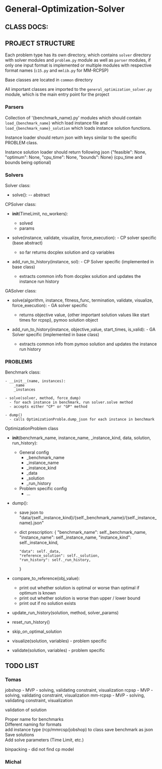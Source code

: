 # General-Optimization-Solver


## CLASS DOCS:

## PROJECT STRUCTURE
Each problem type has its own directory, which contains `solver` directory with solver modules and `problem.py` module as well as `parser` modules, if only one input format is implemented or multiple modules with respective format names (`c15.py` and `mmlib.py` for MM-RCPSP)

Base classes are located in `common` directory

All important classes are imported to the `general_optimization_solver.py` module, which is the main entry point for the project

### Parsers

Collection of '{benchmark_name}.py' modules which should contain `load_{benchmark_name}` which load instance file and `load_{benchmark_name}_solution` which loads instance solution functions.  

Instance loader should return json with keys similar to the specific PROBLEM class.  

Instance solution loader should return following json {"feasible": None, "optimum": None, "cpu_time": None, "bounds": None} (cpu_time and bounds being optional)
    
### Solvers

Solver class:
    
  - solve(): -- abstract

CPSolver class:  

  - __init__(TimeLimit, no_workers):  
      - solved  
      - params  

  - solve(instance, validate, visualize, force_execution): - CP solver specific (base abstract)
    - so far returns docplex solution and cp variables

  - add_run_to_history(instance, sol): - CP Solver specific (implemented in base class)
    - extracts common info from docplex solution and updates the instance run history
  
GASolver class:

  - solve(algorithm, instance, fitness_func, termination, validate, visualize, force_execution): - GA solver specific
    - returns objective value, {other important solution values like start times for rcpsp}, pymoo solution object

  - add_run_to_history(instance, objective_value, start_times, is_valid): - GA Solver specific (implemented in base class)
    - extracts common info from pymoo solution and updates the instance run history

### PROBLEMS
Benchmark class:  

    - __init__(name, instances):  
        _name  
        _instances  

    - solve(solver, method, force_dump)
      - for each instance in benchmark, run solver.solve method 
      - accepts either "CP" or "GP" method

    - dump()
      - calls OptimizationProble.dump_json for each instance in benchmark


OptimizationProblem class

  - __init__(benchmark_name, instance_name, _instance_kind, data, solution, run_history):  
    - General config  
      - _benchmark_name  
      - _instance_name  
      - _instance_kind  
      - _data  
      - _solution  
      - _run_history  
    - Problem specific config  
      - ...
  
  - dump():
    - save json to "data/{self._instance_kind}/{self._benchmark_name}/{self._instance_name}.json"
    - dict prescription:
      {
          "benchmark_name": self._benchmark_name,
          "instance_name": self._instance_name,
          "instance_kind": self._instance_kind,

          "data": self._data,
          "reference_solution": self._solution,
          "run_history": self._run_history,
      }
  - compare_to_reference(obj_value):
    - print out whether solution is optimal or worse than optimal if optimum is known
    - print out whether solution is worse than upper / lower bound
    - print out if no solution exists

  - update_run_history(solution, method, solver_params)
  - reset_run_history()

  - skip_on_optimal_solution

  - visualize(solution, variables) - problem specific
  - validate(solution, variables) - problem specific

## TODO LIST
### Tomas
jobshop - MVP - solving, validating constraint, visualization
rcpsp - MVP - solving, validating constraint, visualization
mm-rcpsp - MVP - solving, validating constraint, visualization

validation of solution

Proper name for benchmarks  
Different naming for formats  
add instance type (rcp/mmrcsp/jobshop) to class
save benchmark as json  
Save solutions  
Add solve parameters (Time Limit, etc.)

binpacking - did not find cp model

### Michal

